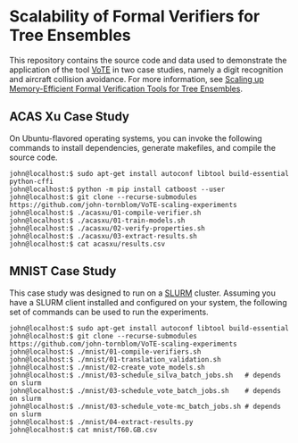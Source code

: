 # Scalability of Formal Verifiers for Tree Ensembles

This repository contains the source code and data used to demonstrate the
application of the tool [VoTE][vote] in two case studies, namely a digit
recognition and aircraft collision avoidance. For more information, see
[Scaling up Memory-Efficient Formal Verification Tools for Tree Ensembles][paper].

## ACAS Xu Case Study
On Ubuntu-flavored operating systems, you can invoke the following commands to
install dependencies, generate makefiles, and compile the source code.

```console
john@localhost:$ sudo apt-get install autoconf libtool build-essential python-cffi
john@localhost:$ python -m pip install catboost --user
john@localhost:$ git clone --recurse-submodules https://github.com/john-tornblom/VoTE-scaling-experiments
john@localhost:$ ./acasxu/01-compile-verifier.sh
john@localhost:$ ./acasxu/01-train-models.sh
john@localhost:$ ./acasxu/02-verify-properties.sh
john@localhost:$ ./acasxu/03-extract-results.sh
john@localhost:$ cat acasxu/results.csv
```

## MNIST Case Study
This case study was designed to run on a [SLURM][slurm] cluster. Assuming you
have a SLURM client installed and configured on your system, the following set
of commands can be used to run the experiments.
```console
john@localhost:$ sudo apt-get install autoconf libtool build-essential
john@localhost:$ git clone --recurse-submodules https://github.com/john-tornblom/VoTE-scaling-experiments
john@localhost:$ ./mnist/01-compile-verifiers.sh
john@localhost:$ ./mnist/01-translation_validation.sh
john@localhost:$ ./mnist/02-create_vote_models.sh
john@localhost:$ ./mnist/03-schedule_silva_batch_jobs.sh   # depends on slurm
john@localhost:$ ./mnist/03-schedule_vote_batch_jobs.sh    # depends on slurm
john@localhost:$ ./mnist/03-schedule_vote-mc_batch_jobs.sh # depends on slurm
john@localhost:$ ./mnist/04-extract-results.py
john@localhost:$ cat mnist/T60.GB.csv
```

[vote]: https://github.com/john-tornblom/VoTE
[paper]: https://github.com/john-tornblom/VoTE
[slurm]: https://slurm.schedmd.com



